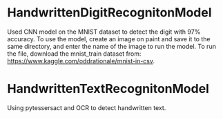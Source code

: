 # HandwrittenDigitRecognitonModel
Used CNN model on the MNIST dataset to detect the digit with 97% accuracy. To use the model, create an image on paint and save it to the same directory, and enter the name of the image to run the model. To run the file, download the mnist_train dataset from: https://www.kaggle.com/oddrationale/mnist-in-csv.
# HandwrittenTextRecognitonModel
Using pytessersact and OCR to detect handwritten text.
